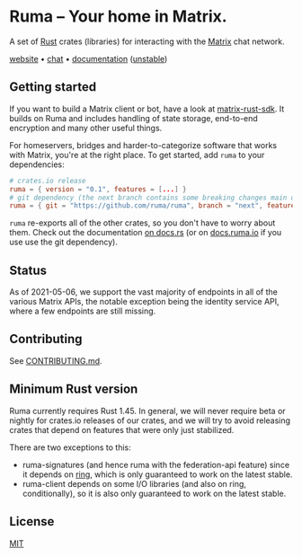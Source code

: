 # Ruma – Your home in Matrix.

A set of [Rust] crates (libraries) for interacting with the [Matrix] chat
network.

[website] • [chat] • [documentation][docs] ([unstable][unstable-docs])

[Rust]: https://rust-lang.org/
[Matrix]: https://matrix.org/
[website]: https://www.ruma.io/
[chat]: https://matrix.to/#/#ruma:matrix.org
[docs]: https://docs.rs/ruma/
[unstable-docs]: https://docs.ruma.io/

## Getting started

If you want to build a Matrix client or bot, have a look at [matrix-rust-sdk].
It builds on Ruma and includes handling of state storage, end-to-end encryption
and many other useful things.

For homeservers, bridges and harder-to-categorize software that works with
Matrix, you're at the right place. To get started, add `ruma` to your
dependencies:

```toml
# crates.io release
ruma = { version = "0.1", features = [...] }
# git dependency (the next branch contains some breaking changes main doesn't)
ruma = { git = "https://github.com/ruma/ruma", branch = "next", features = [...] }
```

`ruma` re-exports all of the other crates, so you don't have to worry about
them. Check out the documentation [on docs.rs][docs] (or on
[docs.ruma.io][unstable-docs] if you use use the git dependency).

[matrix-rust-sdk]: https://github.com/matrix-org/matrix-rust-sdk#readme
[feat]: https://github.com/ruma/ruma/blob/1166af5a354210dcbced1eaf4a11f795c381d2ec/ruma/Cargo.toml#L35

## Status

As of 2021-05-06, we support the vast majority of endpoints in all of the
various Matrix APIs, the notable exception being the identity service API,
where a few endpoints are still missing.

## Contributing

See [CONTRIBUTING.md](CONTRIBUTING.md).

## Minimum Rust version

Ruma currently requires Rust 1.45. In general, we will never require beta or
nightly for crates.io releases of our crates, and we will try to avoid releasing
crates that depend on features that were only just stabilized.

There are two exceptions to this:

* ruma-signatures (and hence ruma with the federation-api feature) since it
  depends on [ring][], which is only guaranteed to work on the latest stable.
* ruma-client depends on some I/O libraries (and also on ring, conditionally),
  so it is also only guaranteed to work on the latest stable.

[ring]: https://github.com/briansmith/ring/

## License

[MIT](http://opensource.org/licenses/MIT)
